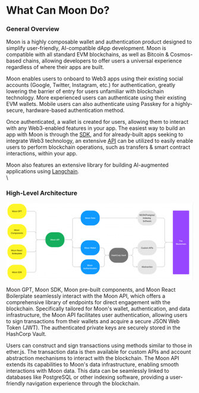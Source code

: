# What Can Moon Do?

### General Overview

Moon is a highly composable wallet and authentication product designed to simplify user-friendly, AI-compatible dApp development. Moon is compatible with all standard EVM blockchains, as well as Bitcoin & Cosmos-based chains, allowing developers to offer users a universal experience regardless of where their apps are built.

Moon enables users to onboard to Web3 apps using their existing social accounts (Google, Twitter, Instagram, etc.) for authentication, greatly lowering the barrier of entry for users unfamiliar with blockchain technology. More experienced users can authenticate using their existing EVM wallets. Mobile users can also authenticate using Passkey for a highly-secure, hardware-based authentication method.

Once authenticated, a wallet is created for users, allowing them to interact with any Web3-enabled features in your app. The easiest way to build an app with Moon is through the [SDK](../sdks/), and for already-built apps seeking to integrate Web3 technology, an extensive [API](../api/) can be utilized to easily enable users to perform blockchain operations, such as transfers & smart contract interactions, within your app.

Moon also features an extensive library for building AI-augmented applications using [Langchain](../langchain.md).\
\


### High-Level Architecture

![](<../moon-sdk/Moon Documentation 58cadf8d24b64b3c90fb5137d98fd9c2/Moon Overview d7cea3031453418b9610b3c21d3fcbe3/What Can Moon Do 74d061268b68403dbb078374c7035be4/Untitled.png>)

Moon GPT, Moon SDK, Moon pre-built components, and Moon React Boilerplate seamlessly interact with the Moon API, which offers a comprehensive library of endpoints for direct engagement with the blockchain. Specifically tailored for Moon's wallet, authentication, and data infrastructure, the Moon API facilitates user authentication, allowing users to sign transactions from their wallets and acquire a secure JSON Web Token (JWT). The authenticated private keys are securely stored in the HashCorp Vault.

Users can construct and sign transactions using methods similar to those in ether.js. The transaction data is then available for custom APIs and account abstraction mechanisms to interact with the blockchain. The Moon API extends its capabilities to Moon's data infrastructure, enabling smooth interactions with Moon data. This data can be seamlessly linked to databases like PostgreSQL or other indexing software, providing a user-friendly navigation experience through the blockchain.
